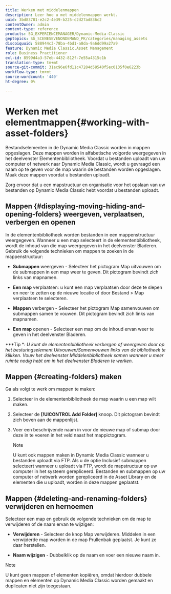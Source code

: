 ```yaml
---
title: Werken met middelenmappen
description: Leer hoe u met middelenmappen werkt.
uuid: 3bd83701-e2c2-4e39-b225-c2d27ad836c2
contentOwner: admin
content-type: reference
products: SG_EXPERIENCEMANAGER/Dynamic-Media-Classic
geptopics: SG_SCENESEVENONDEMAND_PK/categories/managing_assets
discoiquuid: 588944c3-78ba-4bd1-a8da-9a6dd99a27a9
feature: Dynamic Media Classic,Asset Management
role: Business Practitioner
exl-id: 8599d4a3-57eb-4432-812f-7e55a4315c1b
translation-type: tm+mt
source-git-commit: 31ac96e6fd11c47284d58540f5ec0135f0e6223b
workflow-type: tm+mt
source-wordcount: '440'
ht-degree: 0%

---
```


# Werken met elementmappen{#working-with-asset-folders}

Bestandselementen in de Dynamic Media Classic worden in mappen opgeslagen. Deze mappen worden in alfabetische volgorde weergegeven in het deelvenster Elementenbibliotheek. Voordat u bestanden uploadt van uw computer of netwerk naar Dynamic Media Classic, wordt u gevraagd een naam op te geven voor de map waarin de bestanden worden opgeslagen. Maak deze mappen voordat u bestanden uploadt.

Zorg ervoor dat u een mapstructuur en organisatie voor het opslaan van uw bestanden op Dynamic Media Classic hebt voordat u bestanden uploadt.

## Mappen {#displaying-moving-hiding-and-opening-folders} weergeven, verplaatsen, verbergen en openen

In de elementenbibliotheek worden bestanden in een mappenstructuur weergegeven. Wanneer u een map selecteert in de elementenbibliotheek, wordt de inhoud van die map weergegeven in het deelvenster Bladeren. Gebruik de volgende technieken om mappen te zoeken in de mappenstructuur:

* **Submappen**  weergeven - Selecteer het pictogram Map uitvouwen om de submappen in een map weer te geven. Dit pictogram bevindt zich links van mapnamen.

* **Een map**  verplaatsen: u kunt een map verplaatsen door deze te slepen en neer te zetten op de nieuwe locatie of door Bestand > Map verplaatsen te selecteren.

* **Mappen**  verbergen - Selecteer het pictogram Map samenvouwen om submappen samen te vouwen. Dit pictogram bevindt zich links van mapnamen.

* **Een map**  openen - Selecteer een map om de inhoud ervan weer te geven in het deelvenster Bladeren.

***Tip **: U kunt de elementenbibliotheek verbergen of weergeven door op het besturingselement Uitvouwen/Samenvouwen links van de bibliotheek te klikken. Vouw het deelvenster Middelenbibliotheek samen wanneer u meer ruimte nodig hebt om in het deelvenster Bladeren te werken.*

## Mappen {#creating-folders} maken

Ga als volgt te werk om mappen te maken:

1. Selecteer in de elementenbibliotheek de map waarin u een map wilt maken.
1. Selecteer de **[!UICONTROL Add Folder]** knoop. Dit pictogram bevindt zich boven aan de mappenlijst.
1. Voer een beschrijvende naam in voor de nieuwe map of submap door deze in te voeren in het veld naast het mappictogram.

   >[!NOTE]
   >
   >U kunt ook mappen maken in Dynamic Media Classic wanneer u bestanden uploadt via FTP. Als u de optie Inclusief submappen selecteert wanneer u uploadt via FTP, wordt de mapstructuur op uw computer in het systeem gerepliceerd. Bestanden en submappen op uw computer of netwerk worden gerepliceerd in de Asset Library en de elementen die u uploadt, worden in deze mappen geplaatst.

## Mappen {#deleting-and-renaming-folders} verwijderen en hernoemen

Selecteer een map en gebruik de volgende technieken om de map te verwijderen of de naam ervan te wijzigen:

* **Verwijderen**  - Selecteer de knop Map verwijderen. Middelen in een verwijderde map worden in de map Prullenbak geplaatst. Je kunt ze daar herstellen.

* **Naam wijzigen**  - Dubbelklik op de naam en voer een nieuwe naam in.

>[!NOTE]
>
>U kunt geen mappen of elementen kopiëren, omdat hierdoor dubbele mappen en elementen op Dynamic Media Classic worden gemaakt en duplicaten niet zijn toegestaan.
